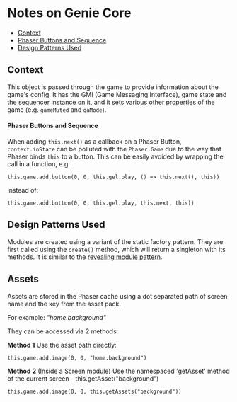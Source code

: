 # Notes on Genie Core

* [Context](#context)
* [Phaser Buttons and Sequence](#phaser-buttons-and-sequence)
* [Design Patterns Used](#design-patterns-used)


## Context

This object is passed through the game to provide information about the game's config. It has the GMI (Game Messaging Interface), game state and the sequencer instance on it, and it sets various other properties of the game (e.g. `gameMuted` and `qaMode`).


#### Phaser Buttons and Sequence

When adding `this.next()` as a callback on a Phaser Button, `context.inState` can be polluted with the `Phaser.Game` due to the way that Phaser binds `this` to a button. This can be easily avoided by wrapping the call in a function, e.g:

`this.game.add.button(0, 0, this.gel.play, () => this.next(), this))`

instead of:

`this.game.add.button(0, 0, this.gel.play, this.next, this))`

## Design Patterns Used

Modules are created using a variant of the static factory pattern. They are first called using the `create()` method, which will return a singleton with its methods. It is similar to the [revealing module pattern](https://addyosmani.com/resources/essentialjsdesignpatterns/book/#revealingmodulepatternjavascript).

## Assets

Assets are stored in the Phaser cache using a dot separated path of screen name and the key from the asset pack.

For example: *"home.background"*

They can be accessed via 2 methods: 

**Method 1** 
 Use the asset path directly:
 
 `this.game.add.image(0, 0, "home.background")`

**Method 2** 
 (Inside a Screen module) Use the namespaced 'getAsset' method of the current screen - this.getAsset("background")

`this.game.add.image(0, 0, this.getAssets("background"))`


[1]: asset-loader.md
